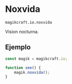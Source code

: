 
# Noxvida

`magikcraft.io.noxvida`

Vision nocturna.

## Ejemplo

```javascript
const magik = magikcraft.io;

function see() {
    magik.noxvida();
}
```
